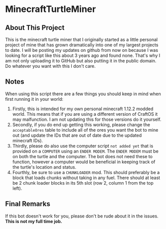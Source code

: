 # MinecraftTurtleMiner

## About This Project
This is the minecraft turtle miner that I originally started as a little personal project of mine that has grown dramatically into one of my largest projects to date. I will be posting my updates on github from now on because I was looking for a script like this about 3 years ago and found none. That's why I am not only uploading it to GitHub but also putting it in the public domain. Do whatever you want with this I don't care.

## Notes
When using this script there are a few things you should keep in mind when first running it in your world:

1. Firstly, this is intended for my own personal minecraft 1.12.2 modded world. This means that if you are using a different version of CraftOS it may malfunction. I am not updating this for those versions do it yourself.
2. Secondly, if you do end up getting this working, please change the `acceptableOres` table to include all of the ores you want the bot to mine out (and update the IDs that are out of date due to the updated minecraft IDs).
3. Thirdly, please do also use the computer script `not added yet` that is provided on a `COMPUTER` using an `ENDER MODEM`. The `ENDER MODEM` must be on both the turtle and the computer. The bot does not need these to function, however a computer would be beneficial in keeping track of the turtle's location and status.
4. Fourthly, be sure to use a `CHUNKLOADER` mod. This should preferably be a block that loads chunks without taking in any fuel. There should at least be 2 chunk loader blocks in its 5th slot (row 2, column 1 from the top left).

## Final Remarks
If this bot doesn't work for you, please don't be rude about it in the issues. **This is not my full time job.**
